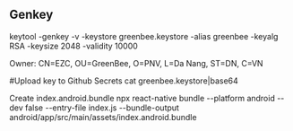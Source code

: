 ##  Genkey
keytool -genkey -v -keystore greenbee.keystore -alias greenbee -keyalg RSA -keysize 2048 -validity 10000

Owner: CN=EZC, OU=GreenBee, O=PNV, L=Da Nang, ST=DN, C=VN

#Upload key to Github Secrets
cat greenbee.keystore|base64


Create index.android.bundle
npx react-native bundle --platform android --dev false --entry-file index.js --bundle-output android/app/src/main/assets/index.android.bundle